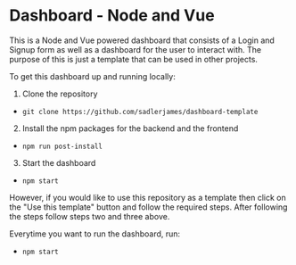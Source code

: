 # Dashboard - Node and Vue
This is a Node and Vue powered dashboard that consists of a Login and Signup form as well as a dashboard for the user to interact with.
The purpose of this is just a template that can be used in other projects.

To get this dashboard up and running locally:
1. Clone the repository
- `git clone https://github.com/sadlerjames/dashboard-template`
2. Install the npm packages for the backend and the frontend
- `npm run post-install`
3. Start the dashboard
- `npm start`

However, if you would like to use this repository as a template then click on the "Use this template" button and follow the required steps. After following the steps follow steps two and three above.

Everytime you want to run the dashboard, run:
- `npm start`